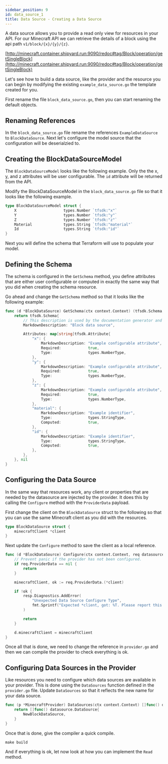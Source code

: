 ```yaml
---
sidebar_position: 9
id: data_source_1
title: Data Source - Creating a Data Source
---
```


A data source allows you to provide a read only view for resources in your
API. For our Minecraft API we can retrieve the details of a block using
the api path `v1/block/{x}/{y}/{z}`.

[http://minecraft.container.shipyard.run:9090/redoc#tag/Block/operation/getSingleBlock](http://minecraft.container.shipyard.run:9090/redoc#tag/Block/operation/getSingleBlock)

Let's see how to build a data source, like the provider and the resource
you can begin by modifying the existing `example_data_source.go` the template
created for you.

First rename the file `block_data_source.go`, then you can start renaming
the default objects.

## Renaming References

In the `block_data_source.go` file rename the references `ExampleDataSource`
to `BlockDataSource`. Next let's configure the model source that the configuration
will be deserialzied to.

## Creating the BlockDataSourceModel

The `BlockDataSourceModel` looks like the following example. Only the the x,
y, and z attributes will be user configurable. The `id` attribute will be returned
from the API.

Modify the BlockDataSourceModel in the `block_data_source.go` file so that
it looks like the following example.

```go
type BlockDataSourceModel struct {
	X                     types.Number `tfsdk:"x"`
	Y                     types.Number `tfsdk:"y"`
	Z                     types.Number `tfsdk:"z"`
    Material              types.String `tfsdk:"material"`
	Id                    types.String `tfsdk:"id"`
}
```

Next you will define the schema that Terraform will use to populate your model.

## Defining the Schema

The schema is configured in the `GetSchema` method, you define attributes that
are either user configurable or computed in exactly the same way that you 
did when creating the schema resource.

Go ahead and change the `GetSchema` method so that it looks like the following
example:

```go
func (d *BlockDataSource) GetSchema(ctx context.Context) (tfsdk.Schema, diag.Diagnostics) {
	return tfsdk.Schema{
		// This description is used by the documentation generator and the language server.
		MarkdownDescription: "Block data source",

		Attributes: map[string]tfsdk.Attribute{
			"x": {
				MarkdownDescription: "Example configurable attribute",
				Required:            true,
				Type:                types.NumberType,
			},
			"y": {
				MarkdownDescription: "Example configurable attribute",
				Required:            true,
				Type:                types.NumberType,
			},
			"z": {
				MarkdownDescription: "Example configurable attribute",
				Required:            true,
				Type:                types.NumberType,
			},
            "material": {
				MarkdownDescription: "Example identifier",
				Type:                types.StringType,
				Computed:            true,
			},
			"id": {
				MarkdownDescription: "Example identifier",
				Type:                types.StringType,
				Computed:            true,
			},
		},
	}, nil
}
```

## Configuring the Data Source

In the same way that resources work, any client or properties that are needed
by the datasource are injected by the provider. It does this by calling the
`Configure` method with the `ProviderData` payload.

First change the client on the `BlockDataSource` struct to the following
so that you can use the same Minecraft client as you did with the resources.

```go
type BlockDataSource struct {
	minecraftClient *client
}
```

Next update the `Configure` method to save the client as a local reference. 

```go
func (d *BlockDataSource) Configure(ctx context.Context, req datasource.ConfigureRequest, resp *datasource.ConfigureResponse) {
	// Prevent panic if the provider has not been configured.
	if req.ProviderData == nil {
		return
	}

	minecraftClient, ok := req.ProviderData.(*client)

	if !ok {
		resp.Diagnostics.AddError(
			"Unexpected Data Source Configure Type",
			fmt.Sprintf("Expected *client, got: %T. Please report this issue to the provider developers.", req.ProviderData),
		)

		return
	}

	d.minecraftClient = minecraftClient
}
```

Once all that is done, we need to change the reference in `provider.go` and
then we can compile the provider to check everything is ok.

## Configuring Data Sources in the Provider

Like resources you need to configure which data sources are available in your
provider. This is done using the `DataSources` function defined in the `provider.go` file. Update `DataSources` so that it reflects the new name for your
data source.

```go
func (p *MinecraftProvider) DataSources(ctx context.Context) []func() datasource.DataSource {
	return []func() datasource.DataSource{
		NewBlockDataSource,
	}
}
```

Once that is done, give the compiler a quick compile.

```shell
make build
```

And if everything is ok, let now look at how you can implement the `Read` 
method.

